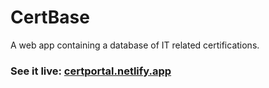 # CertBase

A web app containing a database of IT related certifications.

### See it live: [certportal.netlify.app](https://certportal.netlify.app/)